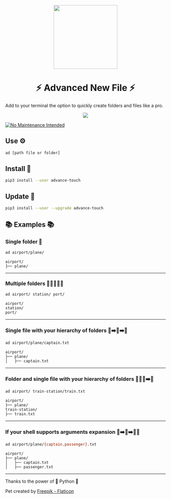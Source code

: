 <p align="center">
    <img src="pet.png" width="200">
    <h1 align="center">⚡ Advanced New File ⚡</h1>
</p>

Add to your terminal the option to quickly create folders and files like a pro.

<p align="center">
    <img src="https://raw.githubusercontent.com/tanrax/terminal-AdvancedNewFile/master/demo.svg">
</p>

[![No Maintenance Intended](http://unmaintained.tech/badge.svg)](http://unmaintained.tech/)

## Use ⚙️

```bash
ad [path file or folder]
```

## Install 🔌

``` bash
pip3 install --user advance-touch
```

## Update 💾

``` bash
pip3 install --user --upgrade advance-touch
```

## 📚 Examples 📚

### Single folder 📁

```bash
ad airport/plane/
```

```
airport/
├── plane/
```
---

### Multiple folders 📁➕📁➕📁

```bash
ad airport/ station/ port/
```

```
airport/
station/
port/
```
---

### Single file with your hierarchy of folders 📁➡️📁➡️📝

```bash
ad airport/plane/captain.txt
```

```
airport/
├── plane/
│   ├── captain.txt
```

---

### Folder and single file with your hierarchy of folders 📁➕📁➡️📝

```bash
ad airport/ train-station/train.txt
```

```
airport/
├── plane/
train-station/
├── train.txt
```
---

### If your shell supports arguments expansion 📁➡️📁➡️📝🤖

```bash
ad airport/plane/{captain,passenger}.txt
```

```
airport/
├── plane/
│   ├── captain.txt
│   ├── passenger.txt
```
---

Thanks to the power of 🐍 Python 🐍

Pet created by [Freepik - Flaticon](https://www.flaticon.com/free-icons/folder)
